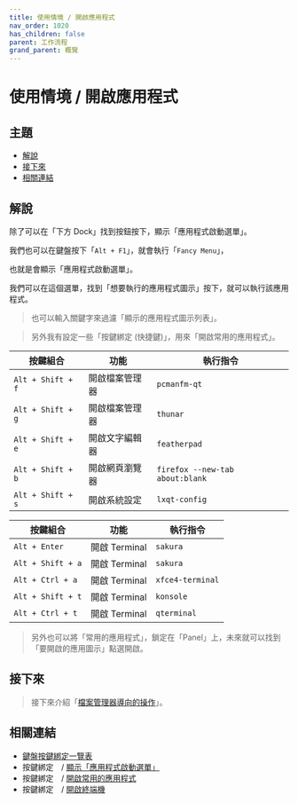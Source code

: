 ```yaml
---
title: 使用情境 / 開啟應用程式
nav_order: 1020
has_children: false
parent: 工作流程
grand_parent: 概覽
---
```



# 使用情境 / 開啟應用程式




## 主題

* [解說](#解說)
* [接下來](#接下來)
* [相關連結](#相關連結)




## 解說

除了可以在「下方 Dock」找到按鈕按下，顯示「應用程式啟動選單」。

我們也可以在鍵盤按下「`Alt + F1`」，就會執行「`Fancy Menu`」，

也就是會顯示「應用程式啟動選單」。

我們可以在這個選單，找到「想要執行的應用程式圖示」按下，就可以執行該應用程式。

> 也可以輸入關鍵字來過濾「顯示的應用程式圖示列表」。

> 另外我有設定一些「按鍵綁定 (快捷鍵)」，用來「開啟常用的應用程式」。


| 按鍵組合           | 功能            | 執行指令                         |
| ------------------ | --------------- | -------------------------------- |
| `Alt + Shift + f`  | 開啟檔案管理器  | `pcmanfm-qt`             |
| `Alt + Shift + g`  | 開啟檔案管理器  | `thunar`                     |
| `Alt + Shift + e`  | 開啟文字編輯器  | `featherpad`              |
| `Alt + Shift + b`  | 開啟網頁瀏覽器  | `firefox --new-tab about:blank`  |
| `Alt + Shift + s`  | 開啟系統設定    | `lxqt-config`                |


| 按鍵組合           | 功能           | 執行指令           |
| ------------------ | -------------- | ------------------ |
| `Alt + Enter`      | 開啟 Terminal  | `sakura`  |
| `Alt + Shift + a`  | 開啟 Terminal  | `sakura`  |
| `Alt + Ctrl + a`   | 開啟 Terminal  | `xfce4-terminal`           |
| `Alt + Shift + t`  | 開啟 Terminal  | `konsole`   |
| `Alt + Ctrl + t`   | 開啟 Terminal  | `qterminal`        |


> 另外也可以將「常用的應用程式」，鎖定在「Panel」上，未來就可以找到「要開啟的應用圖示」點選開啟。




## 接下來

> 接下來介紹「[檔案管理器導向的操作](https://samwhelp.github.io/note-about-lubuntu-lxqt-with-kwin/read/guide/workflow/file-manager-oriented.html)」。




## 相關連結

* [鍵盤按鍵綁定一覽表](https://samwhelp.github.io/note-about-lubuntu-lxqt-with-kwin/read/cheatsheet/keybind.html#開啟應用程式)
* 按鍵綁定　/ [顯示「應用程式啟動選單」](https://samwhelp.github.io/note-about-lubuntu-lxqt-with-kwin/read/config/keybind/system-menu.html#顯示應用程式啟動選單)
* 按鍵綁定　/ [開啟常用的應用程式](https://samwhelp.github.io/note-about-lubuntu-lxqt-with-kwin/read/config/keybind/application-launch-favorite.html)
* 按鍵綁定　/ [開啟終端機](https://samwhelp.github.io/note-about-lubuntu-lxqt-with-kwin/read/config/keybind/application-launch-terminal.html)
